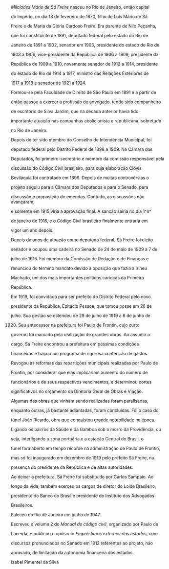 

*Milcíades Mário de Sá Freire* nasceu no Rio de Janeiro, então capital

do Império, no dia 18 de fevereiro de 1870, filho de Luís Mário de Sá

Freire e de Maria da Glória Cardoso Freire. Era parente de Nilo Peçanha,

que foi constituinte de 1891, deputado federal pelo estado do Rio de

Janeiro de 1891 a 1902, senador em 1903, presidente do estado do Rio de

1903 a 1906, vice-presidente da República de 1906 a 1909, presidente da

República de 1909 a 1910, novamente senador de 1912 a 1914, presidente

do estado do Rio de 1914 a 1917, ministro das Relações Exteriores de

1917 a 1918 e senador de 1921 a 1924.



Formou-se pela Faculdade de Direito de São Paulo em 1891 e a partir de

então passou a exercer a profissão de advogado, tendo sido companheiro

de escritório de Silva Jardim, que na década anterior havia tido

importante atuação nas campanhas abolicionista e republicana, sobretudo

no Rio de Janeiro.



Depois de ter sido membro do Conselho de Intendência Municipal, foi

deputado federal pelo Distrito Federal de 1898 a 1909. Na Câmara dos

Deputados, foi primeiro-secretário e membro da comissão responsável pela

discussão do Código Civil brasileiro, para cuja elaboração Clóvis

Beviláquia foi contratado em 1899. Depois de muitas controvérsias o

projeto seguiu para a Câmara dos Deputados e para o Senado, para

discussão e proposição de emendas. Contudo, as discussões não avançaram,

e somente em 1915 viria a aprovação final. A sanção sairia no dia 1^o^

de janeiro de 1916, e o Código Civil brasileiro finalmente entraria em

vigor um ano depois.



Depois de anos de atuação como deputado federal, Sá Freire foi eleito

senador e ocupou uma cadeira no Senado de 24 de maio de 1909 a 7 de

julho de 1916. Foi membro da Comissão de Redação e de Finanças e

renunciou do término mandato devido à oposição que fazia a Irineu

Machado, um dos mais importantes políticos cariocas da Primeira

República.



Em 1919, foi convidado para ser prefeito do Distrito Federal pelo novo

presidente da República, Epitácio Pessoa, que tomou posse em 28 de

julho. Sua gestão se estendeu de 29 de julho de 1919 a 6 de junho de

1920. Seu antecessor na prefeitura foi Paulo de Frontin, cujo curto

governo foi marcado pela realização de grandes obras. Ao assumir o

cargo, Sá Freire encontrou a prefeitura em péssimas condições

financeiras e traçou um programa de rigorosa contenção de gastos.

Revogou as reformas das repartições municipais realizadas por Paulo de

Frontin, por considerar que elas implicariam aumento do número de

funcionários e de seus respectivos vencimentos, e determinou cortes

significativos no orçamento da Diretoria Geral de Obras e Viação.

Algumas das obras que vinham sendo realizadas foram paralisadas,

enquanto outras, já bastante adiantadas, foram concluídas. Foi o caso do

túnel João Ricardo, obra que conquistou grande notabilidade na época.

Ligando os bairros da Saúde e da Gamboa sob o morro da Providência, ou

seja, interligando a zona portuária e a estação Central do Brasil, o

túnel fora aberto em tempo recorde na administração de Paulo de Frontin,

mas só foi inaugurado em dezembro de 1919 pelo prefeito Sá Freire, na

presença do presidente da República e de altas autoridades.



Ao deixar a prefeitura, Sá Freire foi substituído por Carlos Sampaio. Ao

longo da vida, também exerceu os cargos de diretor do Loide Brasileiro,

presidente do Banco do Brasil e presidente do Instituto dos Advogados

Brasileiros.



Faleceu no Rio de Janeiro em junho de 1947.



Escreveu o volume 2 do *Manual do código civil*, organizado por Paulo de

Lacerda, e publicou o opúsculo *Empréstimos externos dos estados*, com

discursos pronunciados no Senado em 1912 referentes ao projeto, não

aprovado, de limitação da autonomia financeira dos estados.



Izabel Pimentel da Silva



